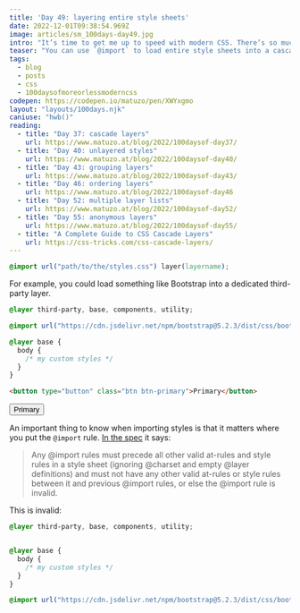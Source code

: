 ```yaml
---
title: 'Day 49: layering entire style sheets'
date: 2022-12-01T09:38:54.969Z
image: articles/sm_100days-day49.jpg
intro: "It’s time to get me up to speed with modern CSS. There’s so much new in CSS that I know too little about. To change that I’ve started [#100DaysOfMoreOrLessModernCSS](/blog/2022/100-days-of-more-or-less-modern-css/). Why more or less modern CSS? Because some topics will be about cutting-edge features, while other stuff has been around for quite a while already, but I just have little to no experience with it."
teaser: "You can use `@import` to load entire style sheets into a cascade layer."
tags:
  - blog
  - posts
  - css
  - 100daysofmoreorlessmoderncss
codepen: https://codepen.io/matuzo/pen/XWYxgmo
layout: "layouts/100days.njk"
caniuse: "hwb()"
reading:
  - title: "Day 37: cascade layers"
    url: https://www.matuzo.at/blog/2022/100daysof-day37/
  - title: "Day 40: unlayered styles"
    url: https://www.matuzo.at/blog/2022/100daysof-day40/
  - title: "Day 43: grouping layers"
    url: https://www.matuzo.at/blog/2022/100daysof-day43/
  - title: "Day 46: ordering layers"
    url: https://www.matuzo.at/blog/2022/100daysof-day46
  - title: "Day 52: multiple layer lists"
    url: https://www.matuzo.at/blog/2022/100daysof-day52/
  - title: "Day 55: anonymous layers"
    url: https://www.matuzo.at/blog/2022/100daysof-day55/
  - title: "A Complete Guide to CSS Cascade Layers"
    url: https://css-tricks.com/css-cascade-layers/
---
```


```css
@import url("path/to/the/styles.css") layer(layername);
```

For example, you could load something like Bootstrap into a dedicated third-party layer.

<style>
  @layer third-party, base, components, utility;

  @import url("https://cdn.jsdelivr.net/npm/bootstrap@5.2.3/dist/css/bootstrap.min.css") layer(third-party);

  @layer base {
    body {
      /* my custom styles */
    }
  }
</style>

```css
@layer third-party, base, components, utility;

@import url("https://cdn.jsdelivr.net/npm/bootstrap@5.2.3/dist/css/bootstrap.min.css") layer(third-party);

@layer base {
  body {
    /* my custom styles */
  }
}
```


```html
<button type="button" class="btn btn-primary">Primary</button>
```

<div class="sample" data-sample="demo: styles coming from the bootstrap CDN">
  <button type="button" class="btn btn-primary">Primary</button>
</div>

An important thing to know when importing styles is that it matters where you put the `@import` rule. [In the spec](https://www.w3.org/TR/css-cascade-5/#at-import) it says:

<blockquote>Any @import rules must precede all other valid at-rules and style rules in a style sheet (ignoring @charset and empty @layer definitions) and must not have any other valid at-rules or style rules between it and previous @import rules, or else the @import rule is invalid.</blockquote>

This is invalid:

```css
@layer third-party, base, components, utility;


@layer base {
  body {
    /* my custom styles */
  }
}

@import url("https://cdn.jsdelivr.net/npm/bootstrap@5.2.3/dist/css/bootstrap.min.css") layer(third-party);
```